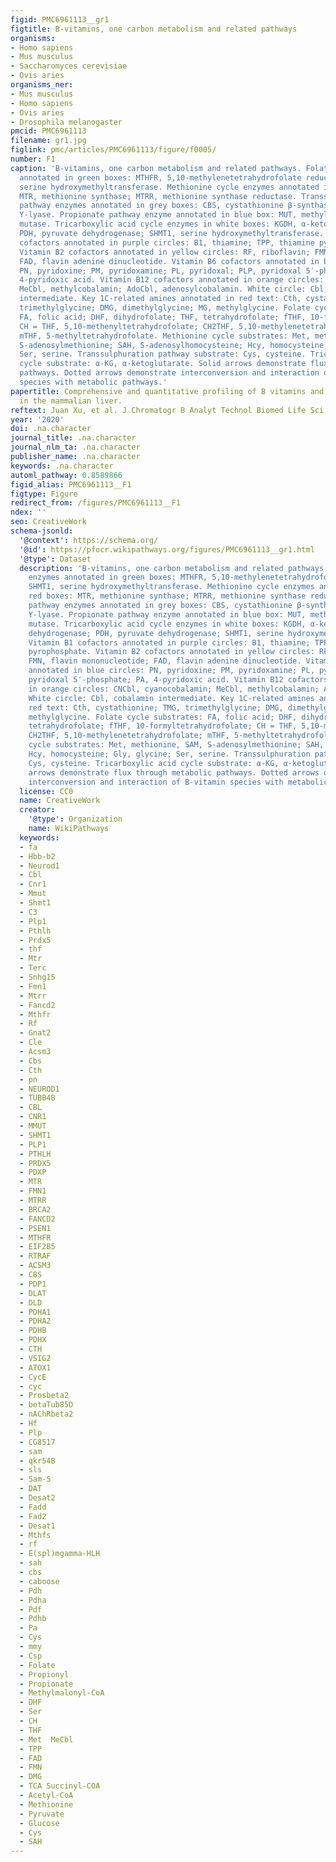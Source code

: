 ```yaml
---
figid: PMC6961113__gr1
figtitle: B-vitamins, one carbon metabolism and related pathways
organisms:
- Homo sapiens
- Mus musculus
- Saccharomyces cerevisiae
- Ovis aries
organisms_ner:
- Mus musculus
- Homo sapiens
- Ovis aries
- Drosophila melanogaster
pmcid: PMC6961113
filename: gr1.jpg
figlink: pmc/articles/PMC6961113/figure/f0005/
number: F1
caption: 'B-vitamins, one carbon metabolism and related pathways. Folate cycle enzymes
  annotated in green boxes: MTHFR, 5,10-methylenetetrahydrofolate reductase; SHMT1,
  serine hydroxymethyltransferase. Methionine cycle enzymes annotated in red boxes:
  MTR, methionine synthase; MTRR, methionine synthase reductase. Transsulphuration
  pathway enzymes annotated in grey boxes: CBS, cystathionine β-synthase; CTH, cystathionine
  Υ-lyase. Propionate pathway enzyme annotated in blue box: MUT, methylmalonyl-CoA
  mutase. Tricarboxylic acid cycle enzymes in white boxes: KGDH, α-ketoglutarate dehydrogenase;
  PDH, pyruvate dehydrogenase; SHMT1, serine hydroxymethyltransferase. Vitamin B1
  cofactors annotated in purple circles: B1, thiamine; TPP, thiamine pyrophosphate.
  Vitamin B2 cofactors annotated in yellow circles: RF, riboflavin; FMN, flavin mononucleotide;
  FAD, flavin adenine dinucleotide. Vitamin B6 cofactors annotated in blue circles:
  PN, pyridoxine; PM, pyridoxamine; PL, pyridoxal; PLP, pyridoxal 5′-phosphate; PA,
  4-pyridoxic acid. Vitamin B12 cofactors annotated in orange circles: CNCbl, cyanocobalamin;
  MeCbl, methylcobalamin; AdoCbl, adenosylcobalamin. White circle: Cbl, cobalamin
  intermediate. Key 1C-related amines annotated in red text: Cth, cystathionine; TMG,
  trimethylglycine; DMG, dimethylglycine; MG, methylglycine. Folate cycle substrates:
  FA, folic acid; DHF, dihydrofolate; THF, tetrahydrofolate; fTHF, 10-formyltetrahydrofolate;
  CH = THF, 5,10-methenyltetrahydrofolate; CH2THF, 5,10-methylenetetrahydrofolate;
  mTHF, 5-methyltetrahydrofolate. Methionine cycle substrates: Met, methionine, SAM,
  S-adenosylmethionine; SAH, S-adenosylhomocysteine; Hcy, homocysteine; Gly, glycine;
  Ser, serine. Transsulphuration pathway substrate: Cys, cysteine. Tricarboxylic acid
  cycle substrate: α-KG, α-ketoglutarate. Solid arrows demonstrate flux through metabolic
  pathways. Dotted arrows demonstrate interconversion and interaction of B-vitamin
  species with metabolic pathways.'
papertitle: Comprehensive and quantitative profiling of B vitamins and related compounds
  in the mammalian liver.
reftext: Juan Xu, et al. J Chromatogr B Analyt Technol Biomed Life Sci. 2020 Jan 1;1136:121884.
year: '2020'
doi: .na.character
journal_title: .na.character
journal_nlm_ta: .na.character
publisher_name: .na.character
keywords: .na.character
automl_pathway: 0.8589866
figid_alias: PMC6961113__F1
figtype: Figure
redirect_from: /figures/PMC6961113__F1
ndex: ''
seo: CreativeWork
schema-jsonld:
  '@context': https://schema.org/
  '@id': https://pfocr.wikipathways.org/figures/PMC6961113__gr1.html
  '@type': Dataset
  description: 'B-vitamins, one carbon metabolism and related pathways. Folate cycle
    enzymes annotated in green boxes: MTHFR, 5,10-methylenetetrahydrofolate reductase;
    SHMT1, serine hydroxymethyltransferase. Methionine cycle enzymes annotated in
    red boxes: MTR, methionine synthase; MTRR, methionine synthase reductase. Transsulphuration
    pathway enzymes annotated in grey boxes: CBS, cystathionine β-synthase; CTH, cystathionine
    Υ-lyase. Propionate pathway enzyme annotated in blue box: MUT, methylmalonyl-CoA
    mutase. Tricarboxylic acid cycle enzymes in white boxes: KGDH, α-ketoglutarate
    dehydrogenase; PDH, pyruvate dehydrogenase; SHMT1, serine hydroxymethyltransferase.
    Vitamin B1 cofactors annotated in purple circles: B1, thiamine; TPP, thiamine
    pyrophosphate. Vitamin B2 cofactors annotated in yellow circles: RF, riboflavin;
    FMN, flavin mononucleotide; FAD, flavin adenine dinucleotide. Vitamin B6 cofactors
    annotated in blue circles: PN, pyridoxine; PM, pyridoxamine; PL, pyridoxal; PLP,
    pyridoxal 5′-phosphate; PA, 4-pyridoxic acid. Vitamin B12 cofactors annotated
    in orange circles: CNCbl, cyanocobalamin; MeCbl, methylcobalamin; AdoCbl, adenosylcobalamin.
    White circle: Cbl, cobalamin intermediate. Key 1C-related amines annotated in
    red text: Cth, cystathionine; TMG, trimethylglycine; DMG, dimethylglycine; MG,
    methylglycine. Folate cycle substrates: FA, folic acid; DHF, dihydrofolate; THF,
    tetrahydrofolate; fTHF, 10-formyltetrahydrofolate; CH = THF, 5,10-methenyltetrahydrofolate;
    CH2THF, 5,10-methylenetetrahydrofolate; mTHF, 5-methyltetrahydrofolate. Methionine
    cycle substrates: Met, methionine, SAM, S-adenosylmethionine; SAH, S-adenosylhomocysteine;
    Hcy, homocysteine; Gly, glycine; Ser, serine. Transsulphuration pathway substrate:
    Cys, cysteine. Tricarboxylic acid cycle substrate: α-KG, α-ketoglutarate. Solid
    arrows demonstrate flux through metabolic pathways. Dotted arrows demonstrate
    interconversion and interaction of B-vitamin species with metabolic pathways.'
  license: CC0
  name: CreativeWork
  creator:
    '@type': Organization
    name: WikiPathways
  keywords:
  - fa
  - Hbb-b2
  - Neurod1
  - Cbl
  - Cnr1
  - Mmut
  - Shmt1
  - C3
  - Plp1
  - Pthlh
  - Prdx5
  - thf
  - Mtr
  - Terc
  - Snhg15
  - Fmn1
  - Mtrr
  - Fancd2
  - Mthfr
  - Rf
  - Gnat2
  - Cle
  - Acsm3
  - Cbs
  - Cth
  - pn
  - NEUROD1
  - TUBB4B
  - CBL
  - CNR1
  - MMUT
  - SHMT1
  - PLP1
  - PTHLH
  - PRDX5
  - PDXP
  - MTR
  - FMN1
  - MTRR
  - BRCA2
  - FANCD2
  - PSEN1
  - MTHFR
  - EIF2B5
  - RTRAF
  - ACSM3
  - CBS
  - PDP1
  - DLAT
  - DLD
  - PDHA1
  - PDHA2
  - PDHB
  - PDHX
  - CTH
  - VSIG2
  - ATOX1
  - CycE
  - cyc
  - Prosbeta2
  - betaTub85D
  - nAChRbeta2
  - Hf
  - Plp
  - CG8517
  - sam
  - qkr54B
  - sls
  - Sam-S
  - DAT
  - Desat2
  - Fadd
  - Fad2
  - Desat1
  - Mthfs
  - rf
  - E(spl)mgamma-HLH
  - sah
  - cbs
  - caboose
  - Pdh
  - Pdha
  - Pdf
  - Pdhb
  - Pa
  - Cys
  - mmy
  - Csp
  - Folate
  - Propionyl
  - Propionate
  - Methylmalonyl-CoA
  - DHF
  - Ser
  - CH
  - THF
  - Met  MeCbl
  - TPP
  - FAD
  - FMN
  - DMG
  - TCA Succinyl-COA
  - Acetyl-CoA
  - Methionine
  - Pyruvate
  - Glucose
  - Cys
  - SAH
---
```

